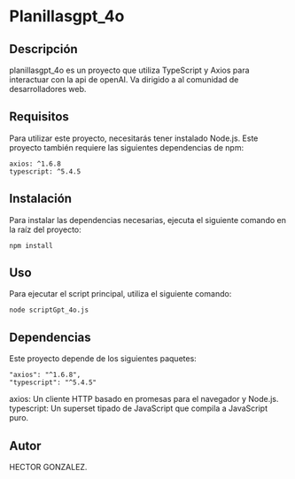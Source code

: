 # Planillasgpt_4o


## Descripción

planillasgpt_4o es un proyecto que utiliza TypeScript y Axios para interactuar con la api de openAI. Va dirigido a al comunidad de desarrolladores web.

## Requisitos

Para utilizar este proyecto, necesitarás tener instalado Node.js. Este proyecto también requiere las siguientes dependencias de npm:

    axios: ^1.6.8
    typescript: ^5.4.5

## Instalación

Para instalar las dependencias necesarias, ejecuta el siguiente comando en la raíz del proyecto:

    npm install

## Uso

Para ejecutar el script principal, utiliza el siguiente comando:

    node scriptGpt_4o.js


## Dependencias

Este proyecto depende de los siguientes paquetes:

    "axios": "^1.6.8",
    "typescript": "^5.4.5"

axios: Un cliente HTTP basado en promesas para el navegador y Node.js.
typescript: Un superset tipado de JavaScript que compila a JavaScript puro.

## Autor
HECTOR GONZALEZ.